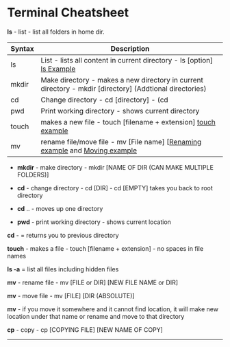# Terminal Cheatsheet

**ls** - list - list all folders in home dir.

| Syntax | Description |
| ----------- | ----------- |
| ls | List - lists all content in current directory - ls [option]  [ls Example](https://i.imgur.com/5Y7UgkH.png)|
| mkdir | Make directory - makes a new directory in current directory - mkdir [directory] (Addtional directories)|
| cd | Change directory - cd [directory] - (cd|
| pwd | Print working directory - shows current directory|
| touch | makes a new file - touch [filename + extension] [touch example](https://i.imgur.com/AO3MSnq.png)|
| mv | rename file/move file - mv [File name] [[Renaming example](https://i.imgur.com/QzdRbe9.png) and [Moving example](https://i.imgur.com/Qb11CF1.png) |

- **mkdir** - make directory - mkdir [NAME OF DIR (CAN MAKE MULTIPLE FOLDERS)]

- **cd** - change directory - cd [DIR] - cd [EMPTY] takes you back to root directory

- **cd** .. - moves up one directory 

- **pwd** - print working directory - shows current location

**cd** - = returns you to previous directory

**touch** - makes a file - touch [filename + extension] - no spaces in file names

**ls -a** = list all files including hidden files

**mv** - rename file - mv [FILE or DIR] [NEW FILE NAME or DIR]

**mv** - move file - mv [FILE] [DIR (ABSOLUTE)]	

**mv** - if you move it somewhere and it cannot find location, it will make new location under that name or rename and move to that directory

**cp** - copy - cp [COPYING FILE] [NEW NAME OF COPY]

---
